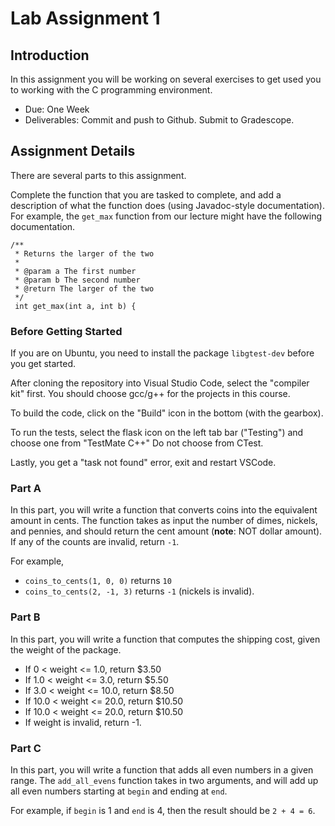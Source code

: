 # Lab Assignment 1

## Introduction

In this assignment you will be working on several exercises to get used you to working with
the C programming environment.

- Due: One Week
- Deliverables: Commit and push to Github. Submit to Gradescope.

## Assignment Details

There are several parts to this assignment.

Complete the function that you are tasked to complete, and add a description of what the function does (using
Javadoc-style documentation). For example, the `get_max` function from our lecture might have the following
documentation.

    /**
     * Returns the larger of the two
     *
     * @param a The first number
     * @param b The second number
     * @return The larger of the two
     */
     int get_max(int a, int b) {

### Before Getting Started

If you are on Ubuntu, you need to install the package `libgtest-dev` before you get started.

After cloning the repository into Visual Studio Code, select the "compiler kit" first. You should
choose gcc/g++ for the projects in this course.

To build the code, click on the "Build" icon in the bottom (with the gearbox).

To run the tests, select the flask icon on the left tab bar ("Testing") and choose one from
"TestMate C++" Do not choose from CTest.

Lastly, you get a "task not found" error, exit and restart VSCode.

### Part A

In this part, you will write a function that converts coins into the equivalent amount in cents. The function takes as
input the number of dimes, nickels, and pennies, and should return the cent amount (**note**: NOT dollar amount). If any
of the counts are invalid, return `-1`.

For example,

- `coins_to_cents(1, 0, 0)` returns `10`
- `coins_to_cents(2, -1, 3)` returns `-1` (nickels is invalid).

### Part B

In this part, you will write a function that computes the shipping cost, given the weight of the package.

- If 0 < weight <= 1.0, return $3.50
- If 1.0 < weight <= 3.0, return $5.50
- If 3.0 < weight <= 10.0, return $8.50
- If 10.0 < weight <= 20.0, return $10.50
- If 10.0 < weight <= 20.0, return $10.50
- If weight is invalid, return -1.

### Part C

In this part, you will write a function that adds all even numbers in a given range. The
`add_all_evens` function takes in two arguments, and will add up all even numbers starting at
`begin` and ending at `end`.

For example, if `begin` is 1 and `end` is 4, then the result should be `2 + 4 = 6`.
